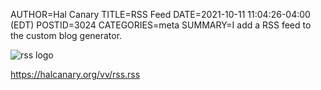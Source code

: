 AUTHOR=Hal Canary
TITLE=RSS Feed
DATE=2021-10-11 11:04:26-04:00 (EDT)
POSTID=3024
CATEGORIES=meta
SUMMARY=I add a RSS feed to the custom blog generator.

![rss logo](https://halcanary.org/images/rss.svg)

<https://halcanary.org/vv/rss.rss>
